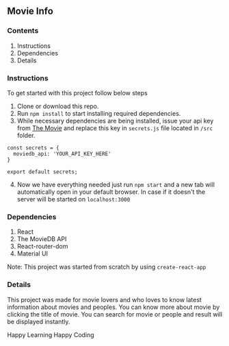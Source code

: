 ## Movie Info

### Contents
1. Instructions
2. Dependencies
3. Details

### Instructions
To get started with this project follow below steps
1. Clone or download this repo.
2. Run `npm install` to start installing required dependencies.
3. While necessary dependencies are being installed, issue your api key from [The Movie](https://www.themoviedb.org/) and replace this key in `secrets.js` file located in `/src` folder.

```
const secrets = {
  moviedb_api: 'YOUR_API_KEY_HERE'
}

export default secrets;
```
4. Now we have everything needed just run `npm start` and a new tab will automatically open in your default browser. In case if it doesn't the server will be started on `localhost:3000`

### Dependencies
1. React 
2. The MovieDB API
3. React-router-dom
4. Material UI

Note: This project was started from scratch by using `create-react-app`

### Details
This project was made for movie lovers and who loves to know latest information about movies and peoples. You can know more about movie by clicking the title of movie.
You can search for movie or people and result will be displayed instantly.


Happy Learning Happy Coding